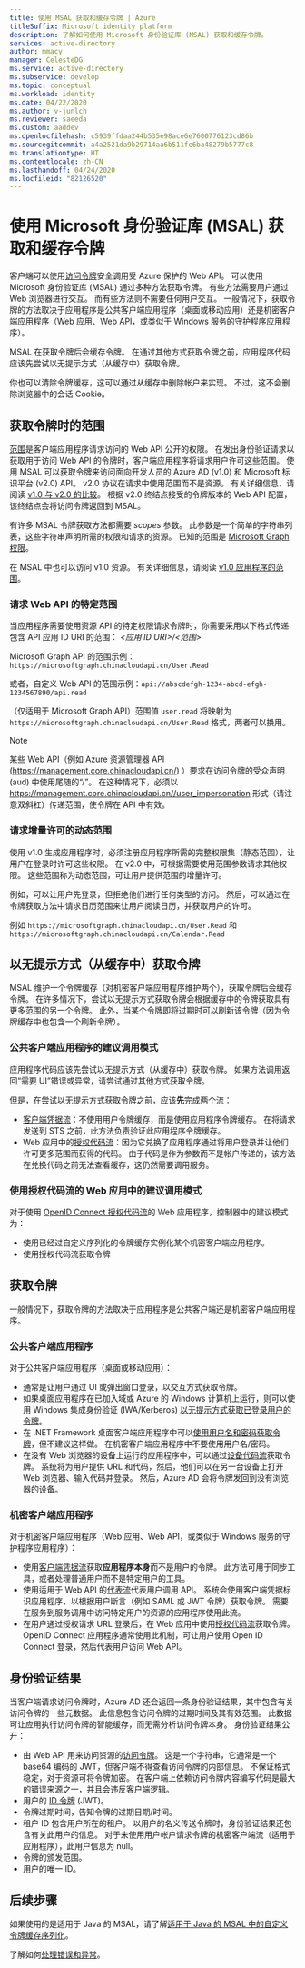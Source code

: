 ```yaml
---
title: 使用 MSAL 获取和缓存令牌 | Azure
titleSuffix: Microsoft identity platform
description: 了解如何使用 Microsoft 身份验证库 (MSAL) 获取和缓存令牌。
services: active-directory
author: mmacy
manager: CelesteDG
ms.service: active-directory
ms.subservice: develop
ms.topic: conceptual
ms.workload: identity
ms.date: 04/22/2020
ms.author: v-junlch
ms.reviewer: saeeda
ms.custom: aaddev
ms.openlocfilehash: c5939ffdaa244b535e98ace6e7600776123cd86b
ms.sourcegitcommit: a4a2521da9b29714aa6b511fc6ba48279b5777c8
ms.translationtype: HT
ms.contentlocale: zh-CN
ms.lasthandoff: 04/24/2020
ms.locfileid: "82126520"
---
```

# <a name="acquire-and-cache-tokens-using-the-microsoft-authentication-library-msal"></a>使用 Microsoft 身份验证库 (MSAL) 获取和缓存令牌

客户端可以使用[访问令牌](access-tokens.md)安全调用受 Azure 保护的 Web API。 可以使用 Microsoft 身份验证库 (MSAL) 通过多种方法获取令牌。 有些方法需要用户通过 Web 浏览器进行交互。 而有些方法则不需要任何用户交互。 一般情况下，获取令牌的方法取决于应用程序是公共客户端应用程序（桌面或移动应用）还是机密客户端应用程序（Web 应用、Web API，或类似于 Windows 服务的守护程序应用程序）。

MSAL 在获取令牌后会缓存令牌。  在通过其他方式获取令牌之前，应用程序代码应该先尝试以无提示方式（从缓存中）获取令牌。

你也可以清除令牌缓存，这可以通过从缓存中删除帐户来实现。 不过，这不会删除浏览器中的会话 Cookie。

## <a name="scopes-when-acquiring-tokens"></a>获取令牌时的范围

[范围](v2-permissions-and-consent.md)是客户端应用程序请求访问的 Web API 公开的权限。 在发出身份验证请求以获取用于访问 Web API 的令牌时，客户端应用程序将请求用户许可这些范围。 使用 MSAL 可以获取令牌来访问面向开发人员的 Azure AD (v1.0) 和 Microsoft 标识平台 (v2.0) API。 v2.0 协议在请求中使用范围而不是资源。 有关详细信息，请阅读 [v1.0 与 v2.0 的比较](azure-ad-endpoint-comparison.md)。 根据 v2.0 终结点接受的令牌版本的 Web API 配置，该终结点会将访问令牌返回到 MSAL。

有许多 MSAL 令牌获取方法都需要 *scopes* 参数。 此参数是一个简单的字符串列表，这些字符串声明所需的权限和请求的资源。 已知的范围是 [Microsoft Graph 权限](https://docs.microsoft.com/graph/permissions-reference)。

在 MSAL 中也可以访问 v1.0 资源。 有关详细信息，请阅读 [v1.0 应用程序的范围](msal-v1-app-scopes.md)。

### <a name="request-specific-scopes-for-a-web-api"></a>请求 Web API 的特定范围

当应用程序需要使用资源 API 的特定权限请求令牌时，你需要采用以下格式传递包含 API 应用 ID URI 的范围： *&lt;应用 ID URI&gt;/&lt;范围&gt;*

Microsoft Graph API 的范围示例：`https://microsoftgraph.chinacloudapi.cn/User.Read`

或者，自定义 Web API 的范围示例：`api://abscdefgh-1234-abcd-efgh-1234567890/api.read`

（仅适用于 Microsoft Graph API）范围值 `user.read` 将映射为 `https://microsoftgraph.chinacloudapi.cn/User.Read` 格式，两者可以换用。

> [!NOTE]
> 某些 Web API（例如 Azure 资源管理器 API (https://management.core.chinacloudapi.cn/) ）要求在访问令牌的受众声明 (aud) 中使用尾随的“/”。 在这种情况下，必须以 https://management.core.chinacloudapi.cn//user_impersonation 形式（请注意双斜杠）传递范围，使令牌在 API 中有效。

### <a name="request-dynamic-scopes-for-incremental-consent"></a>请求增量许可的动态范围

使用 v1.0 生成应用程序时，必须注册应用程序所需的完整权限集（静态范围），让用户在登录时许可这些权限。 在 v2.0 中，可根据需要使用范围参数请求其他权限。 这些范围称为动态范围，可让用户提供范围的增量许可。

例如，可以让用户先登录，但拒绝他们进行任何类型的访问。 然后，可以通过在令牌获取方法中请求日历范围来让用户阅读日历，并获取用户的许可。

例如 `https://microsoftgraph.chinacloudapi.cn/User.Read` 和 `https://microsoftgraph.chinacloudapi.cn/Calendar.Read`

## <a name="acquiring-tokens-silently-from-the-cache"></a>以无提示方式（从缓存中）获取令牌

MSAL 维护一个令牌缓存（对机密客户端应用程序维护两个），获取令牌后会缓存令牌。  在许多情况下，尝试以无提示方式获取令牌会根据缓存中的令牌获取具有更多范围的另一个令牌。 此外，当某个令牌即将过期时可以刷新该令牌（因为令牌缓存中也包含一个刷新令牌）。

### <a name="recommended-call-pattern-for-public-client-applications"></a>公共客户端应用程序的建议调用模式

应用程序代码应该先尝试以无提示方式（从缓存中）获取令牌。  如果方法调用返回“需要 UI”错误或异常，请尝试通过其他方式获取令牌。

但是，在尝试以无提示方式获取令牌之前，应该**先**完成两个流：

- [客户端凭据流](msal-authentication-flows.md#client-credentials)：不使用用户令牌缓存，而是使用应用程序令牌缓存。 在将请求发送到 STS 之前，此方法负责验证此应用程序令牌缓存。
- Web 应用中的[授权代码流](msal-authentication-flows.md#authorization-code)：因为它兑换了应用程序通过将用户登录并让他们许可更多范围而获得的代码。 由于代码是作为参数而不是帐户传递的，该方法在兑换代码之前无法查看缓存，这仍然需要调用服务。

### <a name="recommended-call-pattern-in-web-apps-using-the-authorization-code-flow"></a>使用授权代码流的 Web 应用中的建议调用模式

对于使用 [OpenID Connect 授权代码流](v2-protocols-oidc.md)的 Web 应用程序，控制器中的建议模式为：

- 使用已经过自定义序列化的令牌缓存实例化某个机密客户端应用程序。
- 使用授权代码流获取令牌

## <a name="acquiring-tokens"></a>获取令牌

一般情况下，获取令牌的方法取决于应用程序是公共客户端还是机密客户端应用程序。

### <a name="public-client-applications"></a>公共客户端应用程序

对于公共客户端应用程序（桌面或移动应用）：
- 通常是让用户通过 UI 或弹出窗口登录，以交互方式获取令牌。
- 如果桌面应用程序在已加入域或 Azure 的 Windows 计算机上运行，则可以使用 Windows 集成身份验证 (IWA/Kerberos) [以无提示方式获取已登录用户的令牌](msal-authentication-flows.md#integrated-windows-authentication)。
- 在 .NET Framework 桌面客户端应用程序中可以[使用用户名和密码获取令牌](msal-authentication-flows.md#usernamepassword)，但不建议这样做。 在机密客户端应用程序中不要使用用户名/密码。
- 在没有 Web 浏览器的设备上运行的应用程序中，可以通过[设备代码流](msal-authentication-flows.md#device-code)获取令牌。 系统将为用户提供 URL 和代码，然后，他们可以在另一台设备上打开 Web 浏览器、输入代码并登录。  然后，Azure AD 会将令牌发回到没有浏览器的设备。

### <a name="confidential-client-applications"></a>机密客户端应用程序

对于机密客户端应用程序（Web 应用、Web API，或类似于 Windows 服务的守护程序应用程序）：
- 使用[客户端凭据流](msal-authentication-flows.md#client-credentials)获取**应用程序本身**而不是用户的令牌。 此方法可用于同步工具，或者处理普通用户而不是特定用户的工具。
- 使用适用于 Web API 的[代表流](msal-authentication-flows.md#on-behalf-of)代表用户调用 API。 系统会使用客户端凭据标识应用程序，以根据用户断言（例如 SAML 或 JWT 令牌）获取令牌。 需要在服务到服务调用中访问特定用户的资源的应用程序使用此流。
- 在用户通过授权请求 URL 登录后，在 Web 应用中使用[授权代码流](msal-authentication-flows.md#authorization-code)获取令牌。 OpenID Connect 应用程序通常使用此机制，可让用户使用 Open ID Connect 登录，然后代表用户访问 Web API。

## <a name="authentication-results"></a>身份验证结果

当客户端请求访问令牌时，Azure AD 还会返回一条身份验证结果，其中包含有关访问令牌的一些元数据。 此信息包含访问令牌的过期时间及其有效范围。 此数据可让应用执行访问令牌的智能缓存，而无需分析访问令牌本身。  身份验证结果公开：

- 由 Web API 用来访问资源的[访问令牌](access-tokens.md)。 这是一个字符串，它通常是一个 base64 编码的 JWT，但客户端不得查看访问令牌的内部信息。 不保证格式稳定，对于资源可将令牌加密。 在客户端上依赖访问令牌内容编写代码是最大的错误来源之一，并且会违反客户端逻辑。
- 用户的 [ID 令牌](id-tokens.md) (JWT)。
- 令牌过期时间，告知令牌的过期日期/时间。
- 租户 ID 包含用户所在的租户。 以用户的名义传送令牌时，身份验证结果还包含有关此用户的信息。 对于未使用用户帐户请求令牌的机密客户端流（适用于应用程序），此用户信息为 null。
- 令牌的颁发范围。
- 用户的唯一 ID。

## <a name="next-steps"></a>后续步骤

如果使用的是适用于 Java 的 MSAL，请了解[适用于 Java 的 MSAL 中的自定义令牌缓存序列化](msal-java-token-cache-serialization.md)。

了解如何[处理错误和异常](msal-handling-exceptions.md)。

